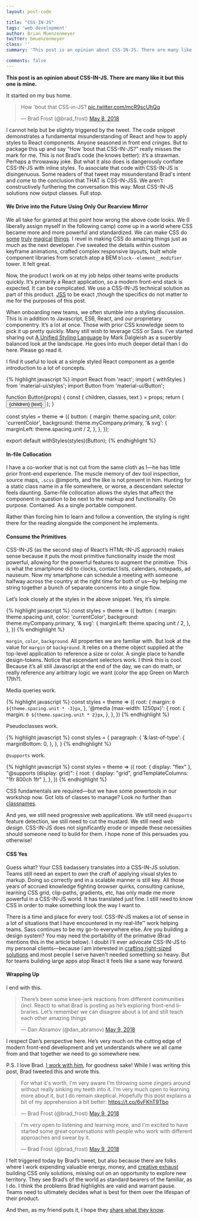 ```yaml
---
layout: post-code

title: "CSS-IN-JS"
tags: 'web development'
author: Brian Muenzenmeyer
twitter: bmuenzenmeyer
class: ''
summary: 'This post is an opinion about CSS-IN-JS. There are many like it but this one is mine'

comments: false
---
```


<strong>This post is an opinion about CSS-IN-JS. There are many like it but this one is mine.</strong>

It started on my bus home.

<blockquote class="twitter-tweet" data-lang="en"><p lang="en" dir="ltr">How &#39;bout that CSS-in-JS? <a href="https://t.co/mcR9scUhQq">pic.twitter.com/mcR9scUhQq</a></p>&mdash; Brad Frost (@brad_frost) <a href="https://twitter.com/brad_frost/status/993920969990397952?ref_src=twsrc%5Etfw">May 8, 2018</a></blockquote>
<script async src="https://platform.twitter.com/widgets.js" charset="utf-8"></script>

I cannot help but be slightly triggered by the tweet. The code snippet demonstrates a fundamental misunderstanding of React and how to apply styles to React components. Anyone seasoned in front end cringes. But to package this up and say "How ’bout that CSS-IN-JS?" really misses the mark for me. This is not Brad’s code (he knows better): it’s a strawman. Perhaps a throwaway joke. But what it also does is dangerously conflate CSS-IN-JS with inline styles. To associate that code with CSS-IN-JS is disingenuous. Some readers of that tweet may misunderstand Brad's intent and come to the conclusion that THAT is CSS-IN-JSS. We aren’t constructively furthering the conversation this way. Most CSS-IN-JS solutions now output classes. Full stop.

#### We Drive into the Future Using Only Our Rearview Mirror

We all take for granted at this point how wrong the above code looks. We (I liberally assign myself in the following camp) come up in a world where CSS became more and more powerful and standardized. We can make CSS do [some](https://codepen.io/thebabydino/pen/paAJw) [truly](https://codepen.io/davidkpiano/pen/wMqXea) [magical](https://codepen.io/jakealbaugh/pen/qNrZyw) [things](https://codepen.io/davidkpiano/pen/xLKBpM). I revel in making CSS do amazing things just as much as the next developer. I’ve sweated the details within custom keyframe animations, crafted complex responsive layouts, built whole component libraries from scratch atop a BEM `block--element__modifier` tower. It felt great. 

Now, the product I work on at my job helps other teams write products quickly. It’s primarily a React application, so a modern front-end stack is expected. It can be complicated. We use a CSS-IN-JS technical solution as part of this product. [JSS](https://github.com/cssinjs/jss) to be exact ,though the specifics do not matter to me for the purposes of this post. 

When onboarding new teams, we often stumble into a styling discussion. This is in addition to Javascript, ES6, React, and our proprietary componentry. It’s a lot at once. Those with prior CSS knowledge seem to pick it up pretty quickly. Many still wish to leverage CSS or Sass. I’ve started sharing out [A Unified Styling Language](https://medium.com/seek-blog/a-unified-styling-language-d0c208de2660) by Mark Dalgleish as a superbly balanced look at the landscape. He goes into much deeper detail than I do here. Please go read it. 

I find it useful to look at a simple styled React component as a gentle introduction to a lot of concepts.

{% highlight javascript %}
import React from 'react';
import { withStyles } from 'material-ui/styles';
import Button from 'material-ui/Button';

function Button(props) {
  const { children, classes, text } = props;
  return (
    <Button className={classes.button}>{children} {text}</Button>
  );
}

const styles = theme => ({
  button: {
    margin: theme.spacing.unit,
    color: 'currentColor',
    background: theme.myCompany.primary,
    '& svg': {
        marginLeft: theme.spacing.unit / 2,
    },
  },
});

export default withStyles(styles)(Button);
{% endhighlight %}

#### In-file Collocation

I have a co-worker that is not cut from the same cloth as I—he has little prior front-end experience. The muscle memory of dev tool inspection, source maps, `.scss` @imports, and the like is not present in him. Hunting for a static class name in a file somewhere, or worse, a descendant selector feels daunting.  Same-file collocation allows the styles that affect the component in question to be next to the markup and functionality. On purpose. Contained. As a single portable component. 

Rather than forcing him to learn and follow a convention, the styling is right there for the reading alongside the component he implements.

#### Consume the Primitives 

CSS-IN-JS (as the second step of React’s HTML-IN-JS approach) makes sense because it puts the most primitive functionality inside the most powerful, allowing for the powerful features to augment the primitive. This is what the smartphone did to clocks, contact lists, calendars, notepads, ad nauseum. Now my smartphone can schedule a meeting with someone halfway across the country at the right time for both of us—by helping me string together a bunch of separate concerns into a single flow.

Let’s look closely at the styles in the above snippet. Yes, it’s simple. 

{% highlight javascript %}
const styles = theme => ({
  button: {
    margin: theme.spacing.unit,
    color: 'currentColor',
    background: theme.myCompany.primary,
    '& svg': {
        marginLeft: theme.spacing.unit / 2,
    },
  },
})
{% endhighlight %}

`margin`, `color`, `background`. All properties we are familiar with. But look at the value for `margin` or `background`. It relies on a theme object supplied at the top-level application to reference a size or color. A single place to handle design-tokens. Notice that escendant selectors work. I think this is cool. Because it’s all still Javascript at the end of the day, we can do math, or really reference any arbitrary logic we want (color the app Green on March 17th?). 

Media queries work. 

{% highlight javascript %}
const styles = theme => ({
  root: {
    margin: `0 ${theme.spacing.unit * -3}px`,
  },
  '@media (max-width: 1250px)': {
    root: {
      margin: `0 ${theme.spacing.unit * 2}px`,
    },
  },
})
{% endhighlight %}

Pseudoclasses work.

{% highlight javascript %}
const styles = {
  paragraph: {
    '&:last-of-type': {
      marginBottom: 0,
    },
  },
}
{% endhighlight %}

`@supports` work.

{% highlight javascript %}
const styles = theme => ({
  root: {
    display: "flex"
  },
  "@supports (display: grid)": {
    root: {
      display: "grid",
      gridTemplateColumns: "1fr 800ch 1fr"
    },
  },
})
{% endhighlight %}

CSS fundamentals are required—but we have some powertools in our workshop now. Got lots of classes to manage? Look no further than [classnames](https://github.com/JedWatson/classnames). 

And yes, we still need progressive web applications. We still need `@supports` feature detection, we still need to cut the mustard. We still need _web design_. CSS-IN-JS does not significantly erode or impede these necessities should someone need to build for them. I hope none of this persuades you otherwise!

#### CSS Yes

Guess what? Your CSS badassery translates into a CSS-IN-JS solution. Teams still need an expert to own the craft of applying visual styles to markup. Doing so correctly and in a scalable manner is still key. All those years of accrued knowledge fighting browser quirks, consulting caniuse, learning CSS grid, clip-paths, gradients, etc, has only made me more powerful in a CSS-IN-JS world. It has translated just fine. I still need to know CSS in order to make something look the way I want to.

There is a time and place for every tool. CSS-IN-JS makes a lot of sense in a lot of situations that I have encountered in my real-life™ work helping teams. Sass continues to be my go-to everywhere else. Are you building a design system? You may need the portability of the primative (Brad mentions this in the article below). I doubt I’ll ever advocate CSS-IN-JS to my personal clients—because I am interested in [crafting right-sized solutions](http://crunchyowl.com/) and most people I serve haven't needed something so heavy. But for teams building large apps atop React it feels like a sane way forward.

#### Wrapping Up

I end with this.

<blockquote class="twitter-tweet" data-lang="en"><p lang="en" dir="ltr">There’s been some knee-jerk reactions from different communities (incl. React) to what Brad is posting as he’s exploring front-end libraries. Let’s remember we can disagree about a lot and still teach each other amazing things</p>&mdash; Dan Abramov (@dan_abramov) <a href="https://twitter.com/dan_abramov/status/994020475482361856?ref_src=twsrc%5Etfw">May 9, 2018</a></blockquote>
<script async src="https://platform.twitter.com/widgets.js" charset="utf-8"></script>

I respect Dan’s perspective here. He’s very much on the cutting edge of modern front-end development and yet understands where we all came from and that together we need to go somewhere new.  

P.S. I love Brad. [I work with him](http://patternlab.io), for goodness sake! While I was writing this post, Brad tweeted this and wrote this.

<blockquote class="twitter-tweet" data-lang="en"><p lang="en" dir="ltr">For what it&#39;s worth, I&#39;m very aware I&#39;m throwing some zingers around without really sinking my teeth into it. I&#39;m very much open to learning more about it, but I do remain skeptical. Hopefully this post explains a bit of my apprehension a bit better: <a href="https://t.co/6vFKhT9Tbo">https://t.co/6vFKhT9Tbo</a></p>&mdash; Brad Frost (@brad_frost) <a href="https://twitter.com/brad_frost/status/994027941121200129?ref_src=twsrc%5Etfw">May 9, 2018</a></blockquote>
<script async src="https://platform.twitter.com/widgets.js" charset="utf-8"></script>

<blockquote class="twitter-tweet" data-conversation="none" data-lang="en"><p lang="en" dir="ltr">I&#39;m very open to listening and learning more, and I&#39;m excited to have started some great conversations with people who work with different approaches and swear by it.</p>&mdash; Brad Frost (@brad_frost) <a href="https://twitter.com/brad_frost/status/994028275235217408?ref_src=twsrc%5Etfw">May 9, 2018</a></blockquote>
<script async src="https://platform.twitter.com/widgets.js" charset="utf-8"></script>

I felt triggered today by Brad’s tweet, but also because there are folks where I work expending valuable energy, money, and [creative exhaust](http://bradfrost.com/blog/post/creative-exhaust/) building CSS only solutions, missing out on an opportunity to explore new territory. They see Brad’s of the world as standard bearers of the familiar, as I do. I think the problems Brad highlights are valid and warrant pause. Teams need to ultimately decides what is best for them over the lifespan of their product. 

And then, as my friend puts it, I hope they [share what they know](https://twitter.com/brad_frost/status/450619808795885569).


